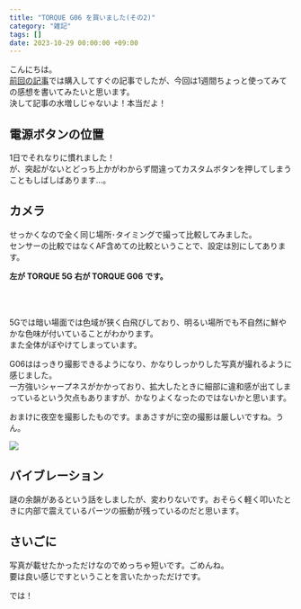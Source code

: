 ```yaml
---
title: "TORQUE G06 を買いました(その2)"
category: "雑記"
tags: []
date: 2023-10-29 00:00:00 +09:00
---
```


こんにちは。  
[前回の記事](2023-10-20-torque-g06-bought)では購入してすぐの記事でしたが、今回は1週間ちょっと使ってみての感想を書いてみたいと思います。  
決して記事の水増しじゃないよ！本当だよ！

## 電源ボタンの位置

1日でそれなりに慣れました！  
が、突起がないとどっち上かがわからず間違ってカスタムボタンを押してしまうこともしばしばあります…。

## カメラ

せっかくなので全く同じ場所･タイミングで撮って比較してみました。  
センサーの比較ではなくAF含めての比較ということで、設定は別にしてあります。

**左が TORQUE 5G 右が TORQUE G06 です。**

<div class="image-compare">
  <img src="https://gyazo.ingen084.net/data/4cc2482290969ce0996d80ee79ecc679.png" alt="" />
  <img src="https://gyazo.ingen084.net/data/adb81e86212c9e83b7b6ee8751493b07.png" alt="" />
</div>

<div class="image-compare">
  <img src="https://gyazo.ingen084.net/data/a7d5d6f866edc425b63c5db62ae6a9e0.png" alt="" />
  <img src="https://gyazo.ingen084.net/data/0ca623d1bf68f44831c32275d15433f3.png" alt="" />
</div>

5Gでは暗い場面では色域が狭く白飛びしており、明るい場所でも不自然に鮮やかな色味が付いていることがわかります。  
また全体がぼやけてしまっています。

G06ははっきり撮影できるようになり、かなりしっかりした写真が撮れるように感じました。  
一方強いシャープネスがかかっており、拡大したときに細部に違和感が出てしまっているという欠点もありますが、かなりよくなったのではないかと思います。

おまけに夜空を撮影したものです。まあさすがに空の撮影は厳しいですね。うん。

![](https://gyazo.ingen084.net/data/05d68a82f89ae15d28c333ad990e18a4.png)

## バイブレーション

謎の余韻があるという話をしましたが、変わりないです。おそらく軽く叩いたときに内部で震えているパーツの振動が残っているのだと思います。  

## さいごに

写真が載せたかっただけなのでめっちゃ短いです。ごめんね。  
要は良い感じですということを言いたかっただけです。

では！
